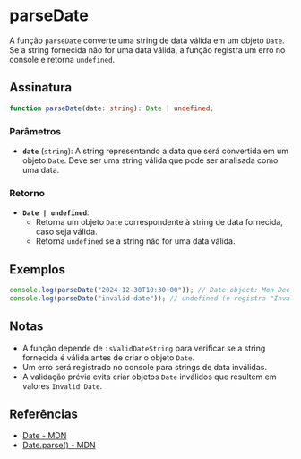 # parseDate

A função `parseDate` converte uma string de data válida em um objeto `Date`. Se a string fornecida não for uma data válida, a função registra um erro no console e retorna `undefined`.

## Assinatura

```typescript
function parseDate(date: string): Date | undefined;
```

### Parâmetros

- **`date`** (`string`): A string representando a data que será convertida em um objeto `Date`. Deve ser uma string válida que pode ser analisada como uma data.

### Retorno

- **`Date | undefined`**: 
  - Retorna um objeto `Date` correspondente à string de data fornecida, caso seja válida.
  - Retorna `undefined` se a string não for uma data válida.

## Exemplos

```typescript
console.log(parseDate("2024-12-30T10:30:00")); // Date object: Mon Dec 30 2024 10:30:00
console.log(parseDate("invalid-date")); // undefined (e registra "Invalid date" no console)
```

## Notas

- A função depende de `isValidDateString` para verificar se a string fornecida é válida antes de criar o objeto `Date`.
- Um erro será registrado no console para strings de data inválidas.
- A validação prévia evita criar objetos `Date` inválidos que resultem em valores `Invalid Date`.

## Referências

- [Date - MDN](https://developer.mozilla.org/en-US/docs/Web/JavaScript/Reference/Global_Objects/Date)
- [Date.parse() - MDN](https://developer.mozilla.org/en-US/docs/Web/JavaScript/Reference/Global_Objects/Date/parse)